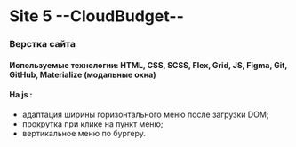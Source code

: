 # Site 5  --CloudBudget--

### Верстка сайта  
#### Используемые технологии: HTML, CSS, SCSS, Flex, Grid, JS, Figma, Git, GitHub, Materialize (модальные окна)    
#### На js :  
- адаптация ширины горизонтального меню после загрузки DOM;
- прокрутка при клике на пункт меню;  
- вертикальное меню по бургеру.  